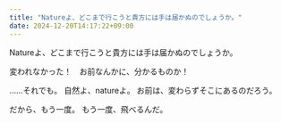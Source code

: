 ```yaml
---
title: "Natureよ、どこまで行こうと貴方には手は届かぬのでしょうか。"
date: 2024-12-20T14:17:22+09:00
---
```

Natureよ、どこまで行こうと貴方には手は届かぬのでしょうか。

変われなかった！　お前なんかに、分かるものか！

……それでも。
自然よ、natureよ。
お前は、変わらずそこにあるのだろう。


だから、もう一度。
もう一度、飛べるんだ。

